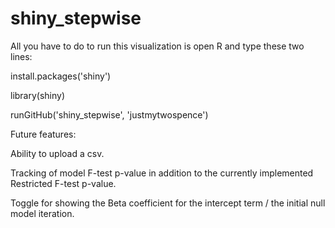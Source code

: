 shiny_stepwise
==============
All you have to do to run this visualization is open R and type these two lines:

install.packages('shiny')

library(shiny)

runGitHub('shiny_stepwise', 'justmytwospence')

Future features:

Ability to upload a csv.

Tracking of model F-test p-value in addition to the currently implemented Restricted F-test p-value.

Toggle for showing the Beta coefficient for the intercept term / the initial null model iteration.

